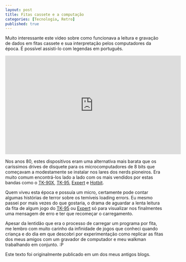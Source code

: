 ```yaml
---
layout: post
title: Fitas cassete e a computação
categories: [Tecnologia, Retro]
published: true
---
```


Muito interessante este video sobre como funcionava a leitura e gravação de dados em fitas cassete e sua interpretação pelos computadores da época. É possível assisti-lo com legendas em português. 

<center><div class="video-container"><iframe width="560" height="315" src="https://www.youtube.com/embed/_9SM9lG47Ew" frameborder="0" allow="accelerometer; autoplay; encrypted-media; gyroscope; picture-in-picture" allowfullscreen></iframe></div></center>

Nos anos 80, estes dispositivos eram uma alternativa mais barata que os caríssimos drives de disquete para os microcomputadores de 8 bits que começavam a modestamente se instalar nos lares dos nerds pioneiros. Era muito comum encontrá-los lado a lado com os mais vendidos por estas bandas como o [TK-90X](https://pt.wikipedia.org/wiki/TK-90X), [TK-95](https://pt.wikipedia.org/wiki/TK_95), [Expert](https://pt.wikipedia.org/wiki/MSX#Expert_XP-800) e [Hotbit](https://pt.wikipedia.org/wiki/MSX#HotBit_HB-8000).

Quem viveu esta época e possuía um micro, certamente pode contar algumas histórias de terror sobre os temíveis loading errors. Eu mesmo passei por mais vezes do que gostaria, o drama de aguardar a lenta leitura da fita de algum jogo do [TK-95](https://pt.wikipedia.org/wiki/TK_95) ou [Expert](https://pt.wikipedia.org/wiki/MSX#Expert_XP-800) só para visualizar nos finalmentes uma mensagem de erro e ter que recomeçar o carregamento.

Apesar da lentidão que era o processo de carregar um programa por fita, me lembro com muito carinho da infinidade de jogos que conheci quando criança e do dia em que descobri por experimentação como replicar as fitas dos meus amigos com um gravador de computador e meu walkman trabalhando em conjunto. :P

Este texto foi originalmente publicado em um dos meus antigos blogs.
